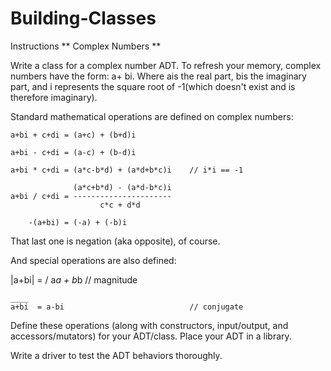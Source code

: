 # Building-Classes
Instructions
** Complex Numbers **

Write a class for a complex number ADT. To refresh your memory, complex numbers have the form: a+ bi. Where ais the real part, bis the imaginary part, and i represents the square root of -1(which doesn't exist and is therefore imaginary).

Standard mathematical operations are defined on complex numbers:

    a+bi + c+di = (a+c) + (b+d)i

    a+bi - c+di = (a-c) + (b-d)i

    a+bi * c+di = (a*c-b*d) + (a*d+b*c)i    // i*i == -1

                  (a*c+b*d) - (a*d-b*c)i
    a+bi / c+di = ----------------------
                        c*c + d*d

        -(a+bi) = (-a) + (-b)i
That last one is negation (aka opposite), of course.

And special operations are also defined:

   |a+bi| = \/ a*a + b*b                    // magnitude

    ____
    a+bi  = a-bi                            // conjugate
Define these operations (along with constructors, input/output, and accessors/mutators) for your ADT/class. Place your ADT in a library.

Write a driver to test the ADT behaviors thoroughly.
